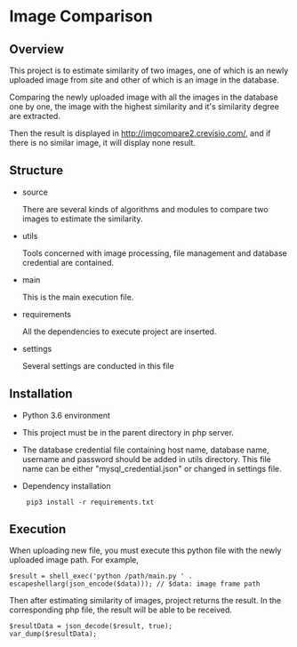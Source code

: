 # Image Comparison

## Overview

This project is to estimate similarity of two images, one of which is an newly uploaded image from site and other of which is an image in the database.

Comparing the newly uploaded image with all the images in the database one by one, the image with the highest similarity and it's similarity degree are extracted.

Then the result is displayed in http://imgcompare2.crevisio.com/, and if there is no similar image, it will display none result.

## Structure

- source
    
    There are several kinds of algorithms and modules to compare two images to estimate the similarity.
    
- utils

    Tools concerned with image processing, file management and database credential are contained.

- main

    This is the main execution file.

- requirements
    
    All the dependencies to execute project are inserted.

- settings

    Several settings are conducted in this file

## Installation

- Python 3.6 environment

- This project must be in the parent directory in php server.

- The database credential file containing host name, database name, username and password should be added in utils directory. This file name can be either "mysql_credential.json" or changed in settings file.

- Dependency installation
    
    ```
     pip3 install -r requirements.txt
    ```

## Execution

When uploading new file, you must execute this python file with the newly uploaded image path. For example,
    
```
$result = shell_exec('python /path/main.py ' . escapeshellarg(json_encode($data))); // $data: image frame path
```

Then after estimating similarity of images, project returns the result. In the corresponding php file, the result will be able to be received.

```
$resultData = json_decode($result, true);
var_dump($resultData);
```

